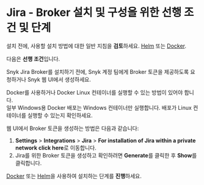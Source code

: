 # Jira - Broker 설치 및 구성을 위한 선행 조건 및 단계

설치 전에, 사용할 설치 방법에 대한 일반 지침을 **검토**하세요. [Helm](../install-and-configure-broker-using-helm.md) 또는 [Docker](../install-and-configure-broker-using-docker.md).

다음은 **선행 조건**입니다.

Snyk Jira Broker를 설치하기 전에, Snyk 계정 팀에게 Broker 토큰을 제공하도록 요청하거나 Snyk 웹 UI에서 생성하세요.

Docker를 사용하거나 Docker Linux 컨테이너를 실행할 수 있는 방법이 있어야 합니다.\
일부 Windows용 Docker 배포는 Windows 컨테이너만 실행합니다. 배포가 Linux 컨테이너를 실행할 수 있는지 확인하세요.

웹 UI에서 Broker 토큰을 생성하는 방법은 다음과 같습니다:

1. **Settings** > **Integrations** > **Jira** > **For installation of Jira within a private network click here**로 이동합니다.
2. Jira를 위한 Broker 토큰을 생성하고 확인하려면 **Generate**를 클릭한 후 **Show**를 클릭합니다.

[Docker](setup-broker-with-jira.md) 또는 [Helm](jira-install-and-configure-using-helm.md)을 사용하여 설치하는 단계를 **진행**하세요.